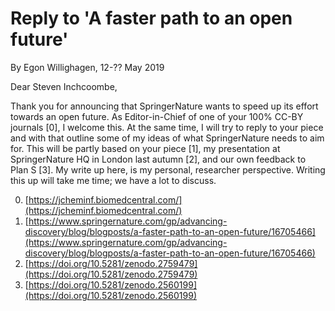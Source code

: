 # Reply to 'A faster path to an open future'
By Egon Willighagen, 12-?? May 2019

Dear Steven Inchcoombe,

Thank you for announcing that SpringerNature wants to speed up its effort towards an open future.
As Editor-in-Chief of one of your 100% CC-BY journals [0], I welcome this. At the same time, I
will try to reply to your piece and with that outline some of my ideas of what SpringerNature
needs to aim for. This will be partly based on your piece [1], my presentation at SpringerNature
HQ in London last autumn [2], and our own feedback to Plan S [3]. My write up here, is my personal,
researcher perspective. Writing this up will take me time; we have a lot to discuss.




0. [https://jcheminf.biomedcentral.com/](https://jcheminf.biomedcentral.com/) <br />
1. [https://www.springernature.com/gp/advancing-discovery/blog/blogposts/a-faster-path-to-an-open-future/16705466](https://www.springernature.com/gp/advancing-discovery/blog/blogposts/a-faster-path-to-an-open-future/16705466) <br />
2. [https://doi.org/10.5281/zenodo.2759479](https://doi.org/10.5281/zenodo.2759479) <br />
3. [https://doi.org/10.5281/zenodo.2560199](https://doi.org/10.5281/zenodo.2560199) <br />
